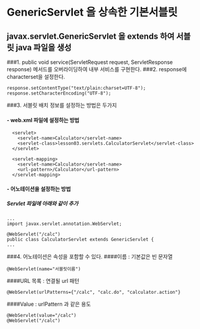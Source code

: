 # GenericServlet 을 상속한 기본서블릿

## javax.servlet.GenericServlet 을 extends 하여 서블릿 java 파일을 생성
###1. public void service(ServletRequest request, ServletResponse response) 메서드를 오버라이딩하여 내부 서비스를 구현한다.
###2. response에 characterset을 설정한다.
```
response.setContentType("text/plain:charset=UTF-8");
response.setCharacterEncoding("UTF-8");
```
###3. 서블릿 배치 정보를 설정하는 방법은 두가지
####  - web.xml 파일에 설정하는 방법
```
  <servlet>
  	<servlet-name>Calculator</servlet-name>
  	<servlet-class>lesson03.servlets.CalculatorServlet</servlet-class>
  </servlet>
 
  <servlet-mapping>
  	<servlet-name>Calculator</servlet-name>
  	<url-pattern>/Calculator</url-pattern>
  </servlet-mapping>
```
####  - 어노테이션을 설정하는 방법
#####    Servlet 파일에 아래와 같이 추가
```
...
import javax.servlet.annotation.WebServlet;

@WebServlet("/calc")
public class CalculatorServlet extends GenericServlet {
...
```
###4. 어노테이션은 속성을 포함할 수 있다.
####이름 : 기본값은 빈 문자열
```
@WebServlet(name="서블릿이름")
```
####URL 목록 : 연결될 url 패턴
```
@WebServlet(urlPatterns={"/calc", "calc.do", "calculator.action"}
```
####Value : urlPattern 과 같은 용도
```
@WebServlet(value="/calc")
@WebServlet("/calc")
```
